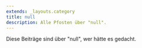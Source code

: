 ```yaml
---
extends: _layouts.category
title: null
description: Alle Pfosten über "null".
---
```

          
Diese Beiträge sind über "null", wer hätte es gedacht.
          